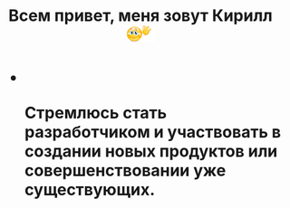 <h1 align='center'>Всем привет, меня зовут Кирилл
  <img src='./hello.gif' height='30' />
<h1>
<ul>
  <li display='flex'>
    <img /> 
    <p>Стремлюсь стать разработчиком и участвовать в создании новых продуктов или совершенствовании уже существующих.</p>  
  </li>
</ul>
